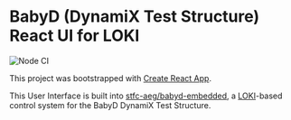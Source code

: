 # BabyD (DynamiX Test Structure) React UI for LOKI
![Node CI](https://github.com/stfc-aeg/babyd-ui/actions/workflows/main.yml/badge.svg)

This project was bootstrapped with [Create React App](https://github.com/facebook/create-react-app).

This User Interface is built into [stfc-aeg/babyd-embedded](https://github.com/stfc-aeg/babyd-embedded/), a [LOKI](https://github.com/stfc-aeg/loki)-based control system for the BabyD DynamiX Test Structure.
